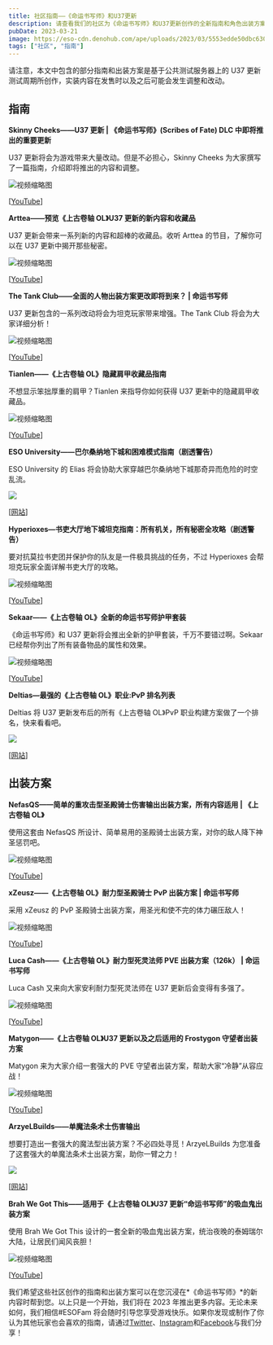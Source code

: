 ```yaml
---
title: 社区指南——《命运书写师》和U37更新
description: 请查看我们的社区为《命运书写师》和U37更新创作的全新指南和角色出装方案，提前了解即将推出的全新地下城DLC组合包和基础版游戏更新内容。
pubDate: 2023-03-21
image: https://eso-cdn.denohub.com/ape/uploads/2023/03/5553edde50dbc6300bc7098f92a60d2a.jpg
tags: ["社区", "指南"]
---
```


请注意，本文中包含的部分指南和出装方案是基于公共测试服务器上的 U37
更新测试周期所创作，实装内容在发售时以及之后可能会发生调整和改动。

## 指南

**Skinny Cheeks——U37 更新 | 《命运书写师》(Scribes of Fate) DLC 中即将推出的重要更新**

U37 更新将会为游戏带来大量改动。但是不必担心，Skinny Cheeks 为大家撰写了一篇指南，介绍即将推出的内容和调整。

![视频缩略图](https://i.ytimg.com/vi/C8H3enFAphM/maxresdefault.jpg)

\[[YouTube](https://www.youtube.com/@skinnycheeks)]

**Arttea——预览《上古卷轴 OL》U37 更新的新内容和收藏品**

U37 更新会带来一系列新的内容和超棒的收藏品。收听 Arttea 的节目，了解你可以在 U37 更新中揭开那些秘密。

![视频缩略图](https://i.ytimg.com/vi/hGMzK5KGbJs/maxresdefault.jpg)

\[[YouTube](https://www.youtube.com/@Arttea)]

**The Tank Club——全面的人物出装方案更改即将到来？ | 命运书写师**

U37 更新包含的一系列改动将会为坦克玩家带来增强。The Tank Club 将会为大家详细分析！

![视频缩略图](https://i.ytimg.com/vi/YU2H3YXemeQ/maxresdefault.jpg)

\[[YouTube](https://www.youtube.com/@TheTankClub)]

**Tianlen——《上古卷轴 OL》隐藏肩甲收藏品指南**

不想显示笨拙厚重的肩甲？Tianlen 来指导你如何获得 U37 更新中的隐藏肩甲收藏品。

![视频缩略图](https://i.ytimg.com/vi/6tz5UJuGFFU/maxresdefault.jpg)

\[[YouTube](https://www.youtube.com/@Tianlein)]

**ESO University——巴尔桑纳地下城和困难模式指南（剧透警告）**

ESO University 的 Elias 将会协助大家穿越巴尔桑纳地下城那奇异而危险的时空乱流。

[![](https://eso-cdn.denohub.com/ape/uploads/2023/03/efee4cc7c3f243a3a159bd7fb3d412d6.jpg)](https://eso-u.com/articles/bal_sunnar_dungeon_and_hard_modes_guide)

\[[网站](https://eso-u.com/)]

**Hyperioxes—书吏大厅地下城坦克指南：所有机关，所有秘密全攻略（剧透警告）**

要对抗莫拉书吏团并保护你的队友是一件极具挑战的任务，不过 Hyperioxes 会帮坦克玩家全面详解书吏大厅的攻略。

![视频缩略图](https://i.ytimg.com/vi/vcRNPosKJFc/maxresdefault.jpg)

\[[YouTube](https://www.youtube.com/@Hyperioxes)]

**Sekaar——《上古卷轴 OL》全新的命运书写师护甲套装**

《命运书写师》和 U37 更新将会推出全新的护甲套装，千万不要错过啊。Sekaar 已经帮你列出了所有装备物品的属性和效果。

![视频缩略图](https://i.ytimg.com/vi/Vkr-eanmsek/maxresdefault.jpg)

\[[YouTube](https://www.youtube.com/@Sekaar)]

**Deltias—最强的《上古卷轴 OL》职业:PvP 排名列表**

Deltias 将 U37 更新发布后的所有《上古卷轴 OL》PvP 职业构建方案做了一个排名，快来看看吧。

[![](https://eso-cdn.denohub.com/ape/uploads/2023/03/6c236fa9e7f7eeab5a1d16086f6448ed.jpg)](https://deltiasgaming.com/best-eso-classes-pvp-tier-list/)

\[[网站](https://deltiasgaming.com/best-eso-classes-pvp-tier-list/)]

## 出装方案

**NefasQS——简单的重攻击型圣殿骑士伤害输出出装方案，所有内容适用 | 《上古卷轴 OL》**

使用这套由 NefasQS 所设计、简单易用的圣殿骑士出装方案，对你的敌人降下神圣惩罚吧。

![视频缩略图](https://i.ytimg.com/vi/jHBt01k0CUU/maxresdefault.jpg)

\[[YouTube](https://www.youtube.com/@NefasQS)]

**xZeusz——《上古卷轴 OL》耐力型圣殿骑士 PvP 出装方案 | 命运书写师**

采用 xZeusz 的 PvP 圣殿骑士出装方案，用圣光和使不完的体力碾压敌人！

![视频缩略图](https://i.ytimg.com/vi/M--RSXYk7eA/maxresdefault.jpg)

\[[YouTube](https://www.youtube.com/@xZeusz)]

**Luca Cash——《上古卷轴 OL》耐力型死灵法师 PVE 出装方案（126k） | 命运书写师**

Luca Cash 又来向大家安利耐力型死灵法师在 U37 更新后会变得有多强了。

![视频缩略图](https://i.ytimg.com/vi/zG2-TLa9Vls/maxresdefault.jpg)

\[[YouTube](https://www.youtube.com/@esolucacash)]

**Matygon——《上古卷轴 OL》U37 更新以及之后适用的 Frostygon 守望者出装方案**

Matygon 来为大家介绍一套强大的 PVE 守望者出装方案，帮助大家“冷静”从容应战！

![视频缩略图](https://i.ytimg.com/vi/h48dYlTiQkw/maxresdefault.jpg)

\[[YouTube](https://www.youtube.com/@MatyGonIsHere)]

**ArzyeLBuilds——单魔法条术士伤害输出**

想要打造出一套强大的魔法型出装方案？不必四处寻觅！ArzyeLBuilds 为您准备了这套强大的单魔法条术士出装方案，助你一臂之力！

[![](https://eso-cdn.denohub.com/ape/uploads/2023/03/2f40329249ad120ff730a681a7cff070.jpg)](https://arzyelbuilds.com/eso-one-bar-magicka-sorcerer-dps-build/)

\[[网站](https://arzyelbuilds.com/)]

**Brah We Got This——适用于《上古卷轴 OL》U37 更新“命运书写师”的吸血鬼出装方案**

使用 Brah We Got This 设计的一套全新的吸血鬼出装方案，统治夜晚的泰姆瑞尔大陆，让居民们闻风丧胆！

![视频缩略图](https://i.ytimg.com/vi/JVMkrGUFk-4/maxresdefault.jpg)

\[[YouTube](https://www.youtube.com/@BrahWeGotThis)]

我们希望这些社区创作的指南和出装方案可以在您沉浸在*《命运书写师》*的新内容时帮到您。以上只是一个开始，我们将在 2023
年推出更多内容。无论未来如何，我们相信#ESOFam
将会随时引导您享受游戏快乐。如果你发现或制作了你认为其他玩家也会喜欢的指南，请通过[Twitter](https://twitter.com/TESOnline)、[Instagram](https://www.instagram.com/elderscrollsonline/)和[Facebook](https://www.facebook.com/ElderScrollsOnline)与我们分享！
